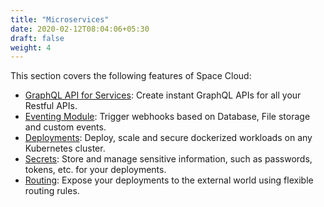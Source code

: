 ```yaml
---
title: "Microservices"
date: 2020-02-12T08:04:06+05:30
draft: false
weight: 4
---
```


This section covers the following features of Space Cloud:

- [GraphQL API for Services](/microservices/graphql): Create instant GraphQL APIs for all your Restful APIs.
- [Eventing Module](): Trigger webhooks based on Database, File storage and custom events.
- [Deployments](): Deploy, scale and secure dockerized workloads on any Kubernetes cluster.
- [Secrets](): Store and manage sensitive information, such as passwords, tokens, etc. for your deployments.
- [Routing](): Expose your deployments to the external world using flexible routing rules.
